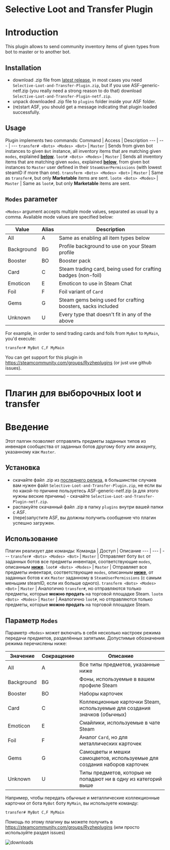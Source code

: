 # Selective Loot and Transfer Plugin

# Introduction
This plugin allows to send community inventory items of given types from bot to master or to another bot.

## Installation
- download .zip file from [latest release](https://github.com/Ryzhehvost/Selective-Loot-and-Transfer-Plugin/releases/latest), in most cases you need `Selective-Loot-and-Transfer-Plugin.zip`, but if you use ASF-generic-netf.zip (you really need a strong reason to do that) download `Selective-Loot-and-Transfer-Plugin-netf.zip`.
- unpack downloaded .zip file to `plugins` folder inside your ASF folder.
- (re)start ASF, you should get a message indicating that plugin loaded successfully. 

## Usage
Plugin implements two commands:
Command | Access | Description
--- | --- | ---
`transfer# <Bots> <Modes> <Bot>` | `Master` | Sends from given bot instances to given `Bot` instance, all inventory items that are matching given `modes`, explained **[below](#modes-parameter)**.
`loot# <Bots> <Modes>` | `Master` | Sends all inventory items that are matching given `modes`, explained **[below](#modes-parameter)**, from given bot instances to `Master` user defined in their `SteamUserPermissions` (with lowest steamID if more than one).
`transferm <Bots> <Modes> <Bot>` | `Master` | Same as `transfer#`, but only **Marketable** items are sent.
`lootm <Bots> <Modes>` | `Master` | Same as `loot#`, but only **Marketable** items are sent.

## `Modes` parameter

`<Modes>` argument accepts multiple mode values, separated as usual by a comma. Available mode values are specified below:

Value | Alias | Description
--- | --- | ---
All | A | Same as enabling all item types below
Background | BG | Profile background to use on your Steam profile
Booster | BO | Booster pack
Card | C | Steam trading card, being used for crafting badges (non-foil)
Emoticon | E | Emoticon to use in Steam Chat
Foil | F | Foil variant of `Card`
Gems | G | Steam gems being used for crafting boosters, sacks included
Unknown | U | Every type that doesn't fit in any of the above

For example, in order to send trading cards and foils from `MyBot` to `MyMain`, you'd execute:

`transfer# MyBot C,F MyMain`

You can get support for this plugin in https://steamcommunity.com/groups/Ryzheplugins (or just use github issues).

---


# Плагин для выборочных loot и transfer

# Введение
Этот палгин позволяет отправлять предметы заданных типов из инвенаря сообщества от заданных ботов другому боту или аккаунту, указанному как `Master`.

## Установка
- скачайте файл .zip из [последнего релиза](https://github.com/Ryzhehvost/Selective-Loot-and-Transfer-Plugin/releases/latest), в большинстве случаев вам нужен файл `Selective-Loot-and-Transfer-Plugin.zip`, не если вы по какой-то причине пользуетесь ASF-generic-netf.zip (а для этого нужны веские причины) - скачайте `Selective-Loot-and-Transfer-Plugin-netf.zip`.
- распакуйте скачанный файл .zip в папку `plugins` внутри вашей папки с ASF.
- (пере)запустите ASF, вы должны получить сообщение что плагин успешно загружен. 

## Использование
Плагин реализует две команды:
Команда | Доступ | Описание
--- | --- | ---
`transfer# <Bots> <Modes> <Bot>` | `Master` | Отправляет боту `Bot` от заданных ботов все предметы инвентаря, соответствующие `modes`, описанным **[ниже](#user-content-параметр-modes)**.
`loot# <Bots> <Modes>` | `Master` | Отправляет все предметы инвентаря, соответствующие `modes`, описанным **[ниже](#user-content-параметр-modes)**, от заданных ботов к их `Master` заданному в `SteamUserPermissions` (с самым меньшим steamID, если их больше одного).
`transferm <Bots> <Modes> <Bot>` | `Master` | Аналогично `transfer#`, но отправляются только предметы, которые **можно продать** на торговой площадке Steam.
`lootm <Bots> <Modes>` | `Master` | Аналогично `loot#`, но отправляются только предметы, которые **можно продать** на торговой площадке Steam.



## Параметр `Modes`
Параметр `<Modes>` может включать в себя несколько настроек режима передачи предметов, разделённых запятыми. Допустимые обозначения режима перечислены ниже:

| Значение   | Сокращение | Описание                                                                  |
| ---------- | ---------- | ------------------------------------------------------------------------- |
| All        | A          | Все типы предметов, указанные ниже                                        |
| Background | BG         | Фоны, используемые в вашем профиле Steam                                  |
| Booster    | BO         | Наборы карточек                                                           |
| Card       | C          | Коллекционные карточки Steam, используемые для создания значков (обычных) |
| Emoticon   | E          | Смайлики, используемые в чате Steam                                       |
| Foil       | F          | Аналог `Card`, но для металлических карточек                              |
| Gems       | G          | Самоцветы и мешки самоцветов, используемые для создания наборов карточек  |
| Unknown    | U          | Типы предметов, которые не попадают ни в одну из категорий выше           |

Например, чтобы передать обычные и металлические коллекционные карточки от бота `MyBot` боту `MyMain`, вы используете команду:

`transfer# MyBot C,F MyMain`

Помощь по этому плагину вы можете получить в https://steamcommunity.com/groups/Ryzheplugins (или просто используйте раздел issues)

![downloads](https://img.shields.io/github/downloads/Ryzhehvost/Selective-Loot-and-Transfer-Plugin/total.svg?style=social)
